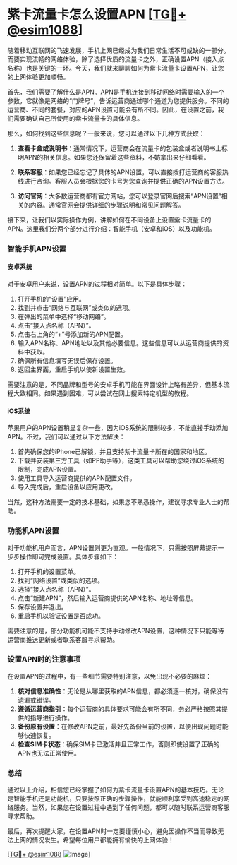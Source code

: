 # 紫卡流量卡怎么设置APN [[TG💪+ @esim1088](https://t.me/s/esim1088)]

随着移动互联网的飞速发展，手机上网已经成为我们日常生活不可或缺的一部分。而要实现流畅的网络体验，除了选择优质的流量卡之外，正确设置APN（接入点名称）也是关键的一环。今天，我们就来聊聊如何为紫卡流量卡设置APN，让您的上网体验更加顺畅。

首先，我们需要了解什么是APN。APN是手机连接到移动网络时需要输入的一个参数，它就像是网络的“门牌号”，告诉运营商通过哪个通道为您提供服务。不同的运营商、不同的套餐，对应的APN设置可能会有所不同。因此，在设置之前，我们需要确认自己所使用的紫卡流量卡的具体信息。

那么，如何找到这些信息呢？一般来说，您可以通过以下几种方式获取：

1. **查看卡盒或说明书**：通常情况下，运营商会在流量卡的包装盒或者说明书上标明APN的相关信息。如果您还保留着这些资料，不妨拿出来仔细看看。

2. **联系客服**：如果您已经忘记了具体的APN设置，可以直接拨打运营商的客服热线进行咨询。客服人员会根据您的卡号为您查询并提供正确的APN设置方法。

3. **访问官网**：大多数运营商都有官方网站，您可以登录官网后搜索“APN设置”相关的内容。通常官网会提供详细的步骤说明和常见问题解答。

接下来，让我们以实际操作为例，讲解如何在不同设备上设置紫卡流量卡的APN。这里我们分两个部分进行介绍：智能手机（安卓和iOS）以及功能机。

### 智能手机APN设置

#### 安卓系统

对于安卓用户来说，设置APN的过程相对简单。以下是具体步骤：

1. 打开手机的“设置”应用。
2. 找到并点击“网络与互联网”或类似的选项。
3. 在弹出的菜单中选择“移动网络”。
4. 点击“接入点名称（APN）”。
5. 点击右上角的“+”号添加新的APN配置。
6. 输入APN名称、APN地址以及其他必要信息。这些信息可以从运营商提供的资料中获取。
7. 确保所有信息填写无误后保存设置。
8. 返回主界面，重启手机以使新设置生效。

需要注意的是，不同品牌和型号的安卓手机可能在界面设计上略有差异，但基本流程大致相同。如果遇到困难，可以尝试在网上搜索特定机型的教程。

#### iOS系统

苹果用户的APN设置稍显复杂一些，因为iOS系统的限制较多，不能直接手动添加APN。不过，我们可以通过以下方法解决：

1. 首先确保您的iPhone已解锁，并且支持紫卡流量卡所在的国家和地区。
2. 下载并安装第三方工具（如PP助手等），这类工具可以帮助您绕过iOS系统的限制，完成APN设置。
3. 使用工具导入运营商提供的APN配置文件。
4. 导入完成后，重启设备以应用更改。

当然，这种方法需要一定的技术基础，如果您不熟悉操作，建议寻求专业人士的帮助。

### 功能机APN设置

对于功能机用户而言，APN设置则更为直观。一般情况下，只需按照屏幕提示一步步操作即可完成设置。具体步骤如下：

1. 打开手机的设置菜单。
2. 找到“网络设置”或类似的选项。
3. 选择“接入点名称（APN）”。
4. 点击“新建APN”，然后输入运营商提供的APN名称、地址等信息。
5. 保存设置并退出。
6. 重启手机以验证设置是否成功。

需要注意的是，部分功能机可能不支持手动修改APN设置，这种情况下只能等待运营商推送更新或者联系客服寻求帮助。

### 设置APN时的注意事项

在设置APN的过程中，有一些细节需要特别注意，以免出现不必要的麻烦：

1. **核对信息准确性**：无论是从哪里获取的APN信息，都必须逐一核对，确保没有遗漏或错误。
2. **遵循运营商指引**：每个运营商的具体要求可能会有所不同，务必严格按照其提供的指导进行操作。
3. **备份原有设置**：在修改APN之前，最好先备份当前的设置，以便出现问题时能够快速恢复。
4. **检查SIM卡状态**：确保SIM卡已激活并且正常工作，否则即使设置了正确的APN也无法正常使用。

### 总结

通过以上介绍，相信您已经掌握了如何为紫卡流量卡设置APN的基本技巧。无论是智能手机还是功能机，只要按照正确的步骤操作，就能顺利享受到高速稳定的网络服务。当然，如果您在设置过程中遇到了任何问题，都可以随时联系运营商客服寻求帮助。

最后，再次提醒大家，在设置APN时一定要谨慎小心，避免因操作不当而导致无法上网的情况发生。希望每位用户都能拥有愉快的上网体验！

[[TG💪+ @esim1088](https://t.me/s/esim1088) ![Image](https://i.postimg.cc/4NQfJmqS/Snipaste-2025-05-13-00-14-12.png)]